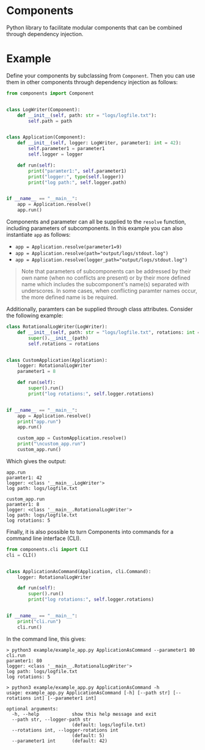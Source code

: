 # Components
Python library to facilitate modular components that can be combined through dependency injection.

# Example
Define your components by subclassing from `Component`. Then you can use them in other components through dependency injection as follows:
```python
from components import Component


class LogWriter(Component):
    def __init__(self, path: str = "logs/logfile.txt"):
        self.path = path


class Application(Component):
    def __init__(self, logger: LogWriter, parameter1: int = 42):
        self.parameter1 = parameter1
        self.logger = logger

    def run(self):
        print("paramter1:", self.parameter1)
        print("logger:", type(self.logger))
        print("log path:", self.logger.path)


if __name__ == "__main__":
    app = Application.resolve()
    app.run()
```

Components and parameter can all be supplied to the `resolve` function, including parameters of subcomponents. In this example you can also instantiate `app` as follows:
 - `app = Application.resolve(parameter1=9)`
 - `app = Application.resolve(path="output/logs/stdout.log")`
 - `app = Application.resolve(logger_path="output/logs/stdout.log")`

> Note that parameters of subcomponents can be addressed by their own name (when no conflicts are present) or by their more defined name which includes the subcomponent's name(s) separated with underscores. In some cases, when conflicting paramter names occur, the more defined name is be required.


Additionally, paramters can be supplied through class attributes. Consider the following example:
```python
class RotationalLogWriter(LogWriter):
    def __init__(self, path: str = "logs/logfile.txt", rotations: int = 5):
        super().__init__(path)
        self.rotations = rotations


class CustomApplication(Application):
    logger: RotationalLogWriter
    parameter1 = 8

    def run(self):
        super().run()
        print("log rotations:", self.logger.rotations)


if __name__ == "__main__":
    app = Application.resolve()
    print("app.run")
    app.run()

    custom_app = CustomApplication.resolve()
    print("\ncustom_app.run")
    custom_app.run()
```

Which gives the output:
```
app.run
paramter1: 42
logger: <class '__main__.LogWriter'>
log path: logs/logfile.txt

custom_app.run
paramter1: 8
logger: <class '__main__.RotationalLogWriter'>
log path: logs/logfile.txt
log rotations: 5
```

Finally, it is also possible to turn Components into commands for a command line interface (CLI).
```python
from components.cli import CLI
cli = CLI()


class ApplicationAsCommand(Application, cli.Command):
    logger: RotationalLogWriter

    def run(self):
        super().run()
        print("log rotations:", self.logger.rotations)


if __name__ == "__main__":
    print("cli.run")
    cli.run()
```

In the command line, this gives:
```console
> python3 example/example_app.py ApplicationAsCommand --parameter1 80
cli.run
paramter1: 80
logger: <class '__main__.RotationalLogWriter'>
log path: logs/logfile.txt
log rotations: 5

> python3 example/example_app.py ApplicationAsCommand -h
usage: example_app.py ApplicationAsCommand [-h] [--path str] [--rotations int] [--parameter1 int]

optional arguments:
  -h, --help            show this help message and exit
  --path str, --logger-path str
                        (default: logs/logfile.txt)
  --rotations int, --logger-rotations int
                        (default: 5)
  --parameter1 int      (default: 42)

```
